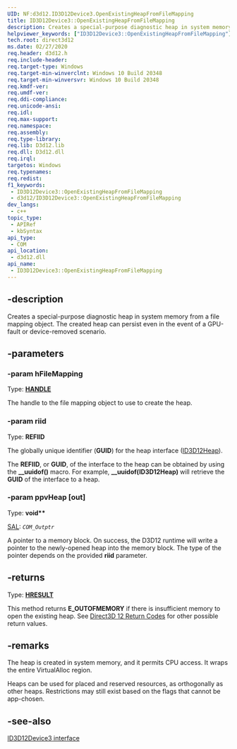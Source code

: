 ```yaml
---
UID: NF:d3d12.ID3D12Device3.OpenExistingHeapFromFileMapping
title: ID3D12Device3::OpenExistingHeapFromFileMapping
description: Creates a special-purpose diagnostic heap in system memory from a file mapping object. The created heap can persist even in the event of a GPU-fault or device-removed scenario.
helpviewer_keywords: ["ID3D12Device3::OpenExistingHeapFromFileMapping"]
tech.root: direct3d12
ms.date: 02/27/2020
req.header: d3d12.h
req.include-header: 
req.target-type: Windows
req.target-min-winverclnt: Windows 10 Build 20348
req.target-min-winversvr: Windows 10 Build 20348
req.kmdf-ver: 
req.umdf-ver: 
req.ddi-compliance: 
req.unicode-ansi: 
req.idl: 
req.max-support: 
req.namespace: 
req.assembly: 
req.type-library: 
req.lib: D3d12.lib
req.dll: D3d12.dll
req.irql: 
targetos: Windows
req.typenames: 
req.redist: 
f1_keywords:
 - ID3D12Device3::OpenExistingHeapFromFileMapping
 - d3d12/ID3D12Device3::OpenExistingHeapFromFileMapping
dev_langs:
 - c++
topic_type:
 - APIRef
 - kbSyntax
api_type:
 - COM
api_location:
 - d3d12.dll
api_name:
 - ID3D12Device3::OpenExistingHeapFromFileMapping
---
```


## -description

Creates a special-purpose diagnostic heap in system memory from a file mapping object. The created heap can persist even in the event of a GPU-fault or device-removed scenario.

## -parameters

### -param hFileMapping

Type: **[HANDLE](/windows/win32/winprog/windows-data-types)**

The handle to the file mapping object to use to create the heap.

### -param riid

Type: **REFIID**

The globally unique identifier (**GUID**) for the heap interface (<a href="/windows/desktop/api/d3d12/nn-d3d12-id3d12heap">ID3D12Heap</a>).

The **REFIID**, or **GUID**, of the interface to the heap can be obtained by using the **__uuidof()** macro. For example, **__uuidof(ID3D12Heap)** will retrieve the **GUID** of the interface to a heap.

### -param ppvHeap [out]

Type: **void\*\***

<a href="/visualstudio/code-quality/annotating-function-parameters-and-return-values?view=vs-2015">SAL</a>: <code>_COM_Outptr_</code>

A pointer to a memory block. On success, the D3D12 runtime will write a pointer to the newly-opened heap into the memory block. The type of the pointer depends on the provided **riid** parameter.

## -returns

Type: **[HRESULT](/windows/win32/com/structure-of-com-error-codes)**

This method returns **E_OUTOFMEMORY** if there is insufficient memory to open the existing heap. See <a href="/windows/desktop/direct3d12/d3d12-graphics-reference-returnvalues">Direct3D 12 Return Codes</a> for other possible return values.

## -remarks

The heap is created in system memory, and it permits CPU access. It wraps the entire VirtualAlloc region.

Heaps can be used for placed and reserved resources, as orthogonally as other heaps. Restrictions may still exist based on the flags that cannot be app-chosen.

## -see-also

[ID3D12Device3 interface](./nn-d3d12-id3d12device3.md)
